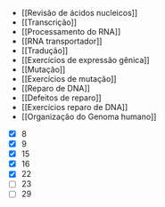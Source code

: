+ [[Revisão de ácidos nucleicos]]
+ [[Transcrição]]
+ [[Processamento do RNA]]
+ [[RNA transportador]]
+ [[Tradução]]
+ [[Exercícios de expressão gênica]]
+ [[Mutação]]
+ [[Exercícios de mutação]]
+ [[Reparo de DNA]]
+ [[Defeitos de reparo]]
+ [[Exercícios reparo de DNA]]
+ [[Organização do Genoma humano]]

- [x] 8
- [x] 9
- [x] 15
- [x] 16
- [x] 22
- [ ] 23
- [ ] 29